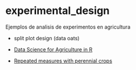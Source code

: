 
<!-- README.md is generated from README.Rmd. Please edit that file -->

# experimental_design

<!-- badges: start -->
<!-- badges: end -->

Ejemplos de analisis de experimentos en agricultura

- split plot design (data oats)

- [Data Science for Agriculture in R](https://schmidtpaul.github.io/dsfair_quarto/) 

- [ Repeated measures with perennial crops](https://www.statforbiology.com/2023/stat_lmm_perennialcrops/) 
